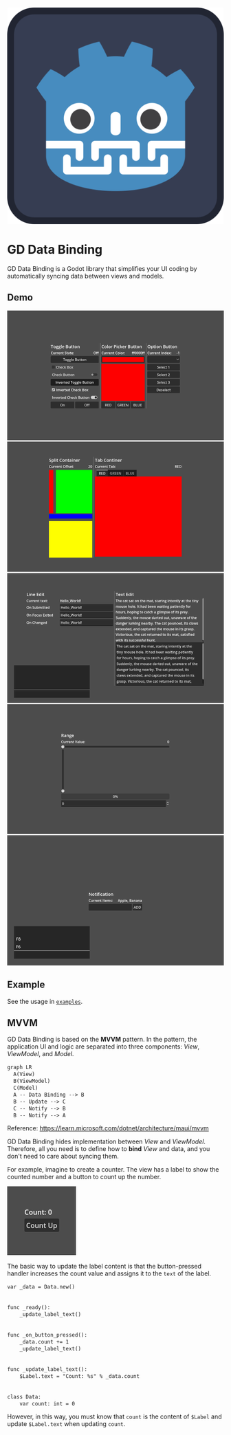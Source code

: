 ![icon](assets/icon.svg)

# GD Data Binding

GD Data Binding is a Godot library that simplifies your UI coding by automatically syncing data between views and models.

## Demo

![buttons demo](images/buttons.gif)
![containers demo](images/containers.gif)
![edits demo](images/edits.gif)
![ranges demo](images/ranges.gif)
![notification demo](images/notification.gif)

## Example

See the usage in [`examples`](examples).

## MVVM

GD Data Binding is based on the **MVVM** pattern.
In the pattern, the application UI and logic are separated into three components: *View*, *ViewModel*, and *Model*.

```mermaid
graph LR
  A(View)
  B(ViewModel)
  C(Model)
  A -- Data Binding --> B
  B -- Update --> C
  C -- Notify --> B
  B -- Notify --> A
```

Reference: https://learn.microsoft.com/dotnet/architecture/maui/mvvm

GD Data Binding hides implementation between *View* and *ViewModel*.
Therefore, all you need is to define how to **bind** *View* and data, and you don't need to care about syncing them.

For example, imagine to create a counter.
The view has a label to show the counted number and a button to count up the number.

![counter demo](images/counter.gif)

The basic way to update the label content is that the button-pressed handler increases the count value and assigns it to the `text` of the label.

```gdscript
var _data = Data.new()


func _ready():
	_update_label_text()


func _on_button_pressed():
	_data.count += 1
	_update_label_text()


func _update_label_text():
	$Label.text = "Count: %s" % _data.count


class Data:
	var count: int = 0
```

However, in this way, you must know that `count` is the content of `$Label` and update `$Label.text` when updating `count`.
